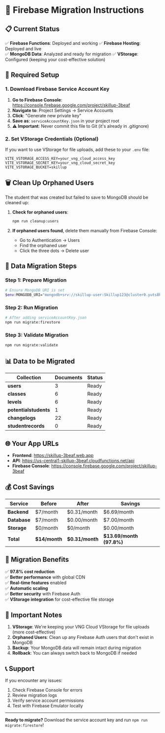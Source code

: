 # 🚀 Firebase Migration Instructions

## 📋 Current Status

✅ **Firebase Functions**: Deployed and working
✅ **Firebase Hosting**: Deployed and live  
✅ **MongoDB Data**: Analyzed and ready for migration
✅ **VStorage**: Configured (keeping your cost-effective solution)

## 🔧 Required Setup

### 1. Download Firebase Service Account Key

1. **Go to Firebase Console**: https://console.firebase.google.com/project/skillup-3beaf
2. **Navigate to**: Project Settings → Service Accounts
3. **Click**: "Generate new private key"
4. **Save as**: `serviceAccountKey.json` in your project root
5. **⚠️ Important**: Never commit this file to Git (it's already in .gitignore)

### 2. Set VStorage Credentials (Optional)

If you want to use VStorage for file uploads, add these to your `.env` file:

```env
VITE_VSTORAGE_ACCESS_KEY=your_vng_cloud_access_key
VITE_VSTORAGE_SECRET_KEY=your_vng_cloud_secret_key
VITE_VSTORAGE_BUCKET=skillup
```

## 🗑️ Clean Up Orphaned Users

The student that was created but failed to save to MongoDB should be cleaned up:

1. **Check for orphaned users**:
   ```bash
   npm run cleanup:users
   ```

2. **If orphaned users found**, delete them manually from Firebase Console:
   - Go to Authentication → Users
   - Find the orphaned user
   - Click the three dots → Delete user

## 🔄 Data Migration Steps

### Step 1: Prepare Migration
```bash
# Ensure MongoDB URI is set
$env:MONGODB_URI="mongodb+srv://skillup-user:Skillup123@cluster0.yuts8hn.mongodb.net/skillup?retryWrites=true&w=majority&appName=Cluster0"
```

### Step 2: Run Migration
```bash
# After adding serviceAccountKey.json
npm run migrate:firestore
```

### Step 3: Validate Migration
```bash
npm run migrate:validate
```

## 📊 Data to be Migrated

| Collection | Documents | Status |
|------------|-----------|--------|
| **users** | 3 | Ready |
| **classes** | 6 | Ready |
| **levels** | 6 | Ready |
| **potentialstudents** | 1 | Ready |
| **changelogs** | 22 | Ready |
| **studentrecords** | 0 | Ready |

## 🌐 Your App URLs

- **Frontend**: https://skillup-3beaf.web.app
- **API**: https://us-central1-skillup-3beaf.cloudfunctions.net/api
- **Firebase Console**: https://console.firebase.google.com/project/skillup-3beaf

## 💰 Cost Savings

| Service | Before | After | Savings |
|---------|--------|-------|---------|
| **Backend** | $7/month | $0.31/month | $6.69/month |
| **Database** | $7/month | $0.00/month | $7.00/month |
| **Storage** | $0/month | $0/month | $0.00/month |
| **Total** | **$14/month** | **$0.31/month** | **$13.69/month (97.8%)** |

## 🎯 Migration Benefits

✅ **97.8% cost reduction**  
✅ **Better performance** with global CDN  
✅ **Real-time features** enabled  
✅ **Automatic scaling**  
✅ **Better security** with Firebase Auth  
✅ **VStorage integration** for cost-effective file storage  

## 🚨 Important Notes

1. **VStorage**: We're keeping your VNG Cloud VStorage for file uploads (more cost-effective)
2. **Orphaned Users**: Clean up any Firebase Auth users that don't exist in MongoDB
3. **Backup**: Your MongoDB data will remain intact during migration
4. **Rollback**: You can always switch back to MongoDB if needed

## 📞 Support

If you encounter any issues:
1. Check Firebase Console for errors
2. Review migration logs
3. Verify service account permissions
4. Test with Firebase Emulator locally

---

**Ready to migrate?** Download the service account key and run `npm run migrate:firestore`! 